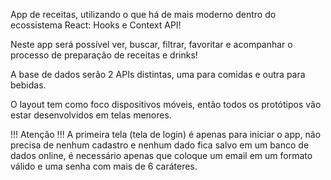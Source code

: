 App de receitas, utilizando o que há de mais moderno dentro do ecossistema React: Hooks e Context API!

Neste app será possível ver, buscar, filtrar, favoritar e acompanhar o processo de preparação de receitas e drinks!

A base de dados serão 2 APIs distintas, uma para comidas e outra para bebidas.

O layout tem como foco dispositivos móveis, então todos os protótipos vão estar desenvolvidos em telas menores.

!!! Atenção !!!
A primeira tela (tela de login) é apenas para iniciar o app, não precisa de nenhum cadastro e nenhum dado fica salvo em um banco de dados online, é necessário apenas que coloque um email em um formato válido e uma senha com mais de 6 caráteres.
